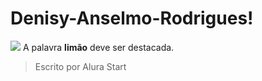 # Denisy-Anselmo-Rodrigues!
![](link)
A palavra **limão** deve ser destacada.
> Escrito por Alura Start

